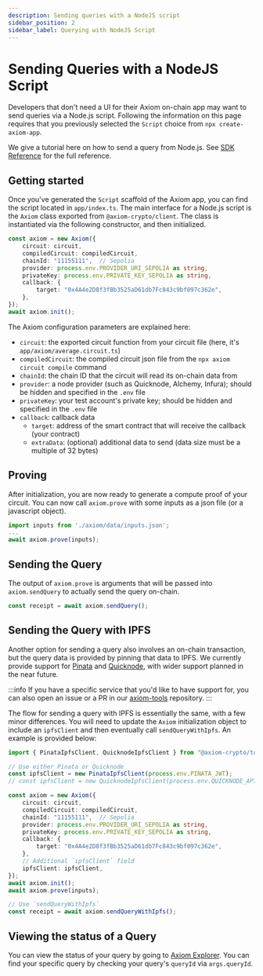 ```yaml
---
description: Sending queries with a NodeJS script
sidebar_position: 2
sidebar_label: Querying with NodeJS Script
---
```


# Sending Queries with a NodeJS Script

Developers that don't need a UI for their Axiom on-chain app may want to send queries via a Node.js script. Following the information on this page requires that you previously selected the `Script` choice from `npx create-axiom-app`.

We give a tutorial here on how to send a query from Node.js. See [SDK Reference](/sdk/typescript-sdk/axiom-node-js) for the full reference.

## Getting started

Once you've generated the `Script` scaffold of the Axiom app, you can find the script located in `app/index.ts`. The main interface for a Node.js script is the `Axiom` class exported from `@axiom-crypto/client`. The class is instantiated via the following constructor, and then initialized.

```typescript
const axiom = new Axiom({
    circuit: circuit,
    compiledCircuit: compiledCircuit,
    chainId: "11155111",  // Sepolia
    provider: process.env.PROVIDER_URI_SEPOLIA as string,
    privateKey: process.env.PRIVATE_KEY_SEPOLIA as string,
    callback: {
        target: "0x4A4e2D8f3fBb3525aD61db7Fc843c9bf097c362e",
    },
});
await axiom.init();
```

The Axiom configuration parameters are explained here:

- `circuit`: the exported circuit function from your circuit file (here, it's `app/axiom/average.circuit.ts`)
- `compiledCircuit`: the compiled circuit json file from the `npx axiom circuit compile` command
- `chainId`: the chain ID that the circuit will read its on-chain data from
- `provider`: a node provider (such as Quicknode, Alchemy, Infura); should be hidden and specified in the `.env` file
- `privateKey`: your test account's private key; should be hidden and specified in the `.env` file
- `callback`: callback data
  - `target`: address of the smart contract that will receive the callback (your contract)
  - `extraData`: (optional) additional data to send (data size must be a multiple of 32 bytes)

## Proving

After initialization, you are now ready to generate a compute proof of your circuit. You can now call `axiom.prove` with some inputs as a json file (or a javascript object).

```typescript
import inputs from './axiom/data/inputs.json';
...
await axiom.prove(inputs);
```

## Sending the Query

The output of `axiom.prove` is arguments that will be passed into `axiom.sendQuery` to actually send the query on-chain.

```typescript
const receipt = await axiom.sendQuery();
```

## Sending the Query with IPFS

Another option for sending a query also involves an on-chain transaction, but the query data is provided by pinning that data to IPFS. We currently provide support for [Pinata](https://www.pinata.cloud/) and [Quicknode](https://www.quicknode.com/), with wider support planned in the near future.

:::info
If you have a specific service that you'd like to have support for, you can also open an issue or a PR in our [axiom-tools](https://github.com/axiom-crypto/axiom-tools) repository.
:::

The flow for sending a query with IPFS is essentially the same, with a few minor differences. You will need to update the `Axiom` initialization object to include an `ipfsClient` and then eventually call `sendQueryWithIpfs`. An example is provided below:

```typescript
import { PinataIpfsClient, QuicknodeIpfsClient } from "@axiom-crypto/tools";

// Use either Pinata or Quicknode
const ipfsClient = new PinataIpfsClient(process.env.PINATA_JWT); 
// const ipfsClient = new QuicknodeIpfsClient(process.env.QUICKNODE_API_KEY, process.env.QUICKNODE_GATEWAY);

const axiom = new Axiom({
    circuit: circuit,
    compiledCircuit: compiledCircuit,
    chainId: "11155111",  // Sepolia
    provider: process.env.PROVIDER_URI_SEPOLIA as string,
    privateKey: process.env.PRIVATE_KEY_SEPOLIA as string,
    callback: {
        target: "0x4A4e2D8f3fBb3525aD61db7Fc843c9bf097c362e",
    },
    // Additional `ipfsClient` field
    ipfsClient: ipfsClient,
});
await axiom.init();
await axiom.prove(inputs);

// Use `sendQueryWithIpfs`
const receipt = await axiom.sendQueryWithIpfs();
```

## Viewing the status of a Query

You can view the status of your query by going to [Axiom Explorer](https://explorer.axiom.xyz). You can find your specific query by checking your query's `queryId` via `args.queryId`.
